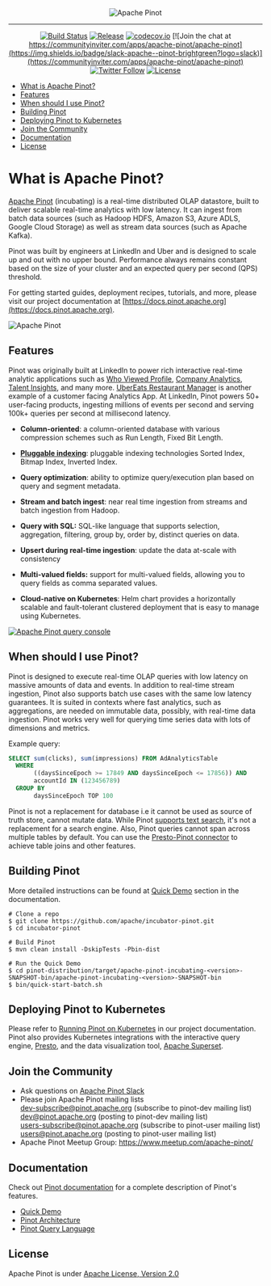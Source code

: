 <!--

    Licensed to the Apache Software Foundation (ASF) under one
    or more contributor license agreements.  See the NOTICE file
    distributed with this work for additional information
    regarding copyright ownership.  The ASF licenses this file
    to you under the Apache License, Version 2.0 (the
    "License"); you may not use this file except in compliance
    with the License.  You may obtain a copy of the License at

      http://www.apache.org/licenses/LICENSE-2.0

    Unless required by applicable law or agreed to in writing,
    software distributed under the License is distributed on an
    "AS IS" BASIS, WITHOUT WARRANTIES OR CONDITIONS OF ANY
    KIND, either express or implied.  See the License for the
    specific language governing permissions and limitations
    under the License.

-->
<div align="center">
    
<img src="https://imgur.com/GNevDZ0.png" align="center" alt="Apache Pinot"/>

---------------------------------------

[![Build Status](https://api.travis-ci.org/apache/incubator-pinot.svg?branch=master)](https://travis-ci.org/apache/incubator-pinot)
[![Release](https://img.shields.io/github/release/apache/incubator-pinot/all.svg)](https://pinot.apache.org/download/)
[![codecov.io](https://codecov.io/github/apache/incubator-pinot/branch/master/graph/badge.svg)](https://codecov.io/github/apache/incubator-pinot)
[![Join the chat at https://communityinviter.com/apps/apache-pinot/apache-pinot](https://img.shields.io/badge/slack-apache--pinot-brightgreen?logo=slack)](https://communityinviter.com/apps/apache-pinot/apache-pinot)
[![Twitter Follow](https://img.shields.io/twitter/follow/apachepinot.svg?label=Follow&style=social)](https://twitter.com/intent/follow?screen_name=apachepinot)
[![License](https://img.shields.io/github/license/apache/pinot.svg)](LICENSE)

</div>

- [What is Apache Pinot?](#what-is-apache-pinot)
- [Features](#features)
- [When should I use Pinot?](#when-should-i-use-pinot)
- [Building Pinot](#building-pinot)
- [Deploying Pinot to Kubernetes](#deploying-pinot-to-kubernetes)
- [Join the Community](#join-the-community)
- [Documentation](#documentation)
- [License](#license)

# What is Apache Pinot?

[Apache Pinot](https://pinot.apache.org) (incubating) is a real-time distributed OLAP datastore, built to deliver scalable real-time analytics with low latency. It can ingest from batch data sources (such as Hadoop HDFS, Amazon S3, Azure ADLS, Google Cloud Storage) as well as stream data sources (such as Apache Kafka).

Pinot was built by engineers at LinkedIn and Uber and is designed to scale up and out with no upper bound. Performance always remains constant based on the size of your cluster and an expected query per second (QPS) threshold.

For getting started guides, deployment recipes, tutorials, and more, please visit our project documentation at [https://docs.pinot.apache.org](https://docs.pinot.apache.org).

<img src="https://gblobscdn.gitbook.com/assets%2F-LtH6nl58DdnZnelPdTc%2F-M69C48fK2BhCoou1REr%2F-M69DbDfcATcZOAgyX7k%2Fpinot-overview-graphic.png?alt=media&token=3552722e-8d1d-4397-972e-a81917ced182" align="center" alt="Apache Pinot"/>

## Features

Pinot was originally built at LinkedIn to power rich interactive real-time analytic applications such as [Who Viewed Profile](https://www.linkedin.com/me/profile-views/urn:li:wvmp:summary/),  [Company Analytics](https://www.linkedin.com/company/linkedin/insights/),  [Talent Insights](https://business.linkedin.com/talent-solutions/talent-insights), and many more. [UberEats Restaurant Manager](https://eng.uber.com/restaurant-manager/) is another example of a customer facing Analytics App. At LinkedIn, Pinot powers 50+ user-facing products, ingesting millions of events per second and serving 100k+ queries per second at millisecond latency.

* **Column-oriented**: a column-oriented database with various compression schemes such as Run Length, Fixed Bit Length.

* [**Pluggable indexing**](https://docs.pinot.apache.org/basics/indexing): pluggable indexing technologies Sorted Index, Bitmap Index, Inverted Index.

* **Query optimization**: ability to optimize query/execution plan based on query and segment metadata.

* **Stream and batch ingest**: near real time ingestion from streams and batch ingestion from Hadoop.

* **Query with SQL:** SQL-like language that supports selection, aggregation, filtering, group by, order by, distinct queries on data.

* **Upsert during real-time ingestion**: update the data at-scale with consistency

* **Multi-valued fields:** support for multi-valued fields, allowing you to query fields as comma separated values.

* **Cloud-native on Kubernetes**: Helm chart provides a horizontally scalable and fault-tolerant clustered deployment that is easy to manage using Kubernetes.

<a href="https://docs.pinot.apache.org/basics/getting-started"><img src="https://gblobscdn.gitbook.com/assets%2F-LtH6nl58DdnZnelPdTc%2F-MKaPf2qveUt5cg0dMbM%2F-MKaPmS1fuBs2CHnx9-Z%2Fpinot-ui-width-1000.gif?alt=media&token=53e4c5a8-a9cd-4610-a338-d54ea036c090" align="center" alt="Apache Pinot query console"/></a>

## When should I use Pinot?

Pinot is designed to execute real-time OLAP queries with low latency on massive amounts of data and events. In addition to real-time stream ingestion, Pinot also supports batch use cases with the same low latency guarantees. It is suited in contexts where fast analytics, such as aggregations, are needed on immutable data, possibly, with real-time data ingestion. Pinot works very well for querying time series data with lots of dimensions and metrics.

Example query:
```SQL
SELECT sum(clicks), sum(impressions) FROM AdAnalyticsTable
  WHERE
       ((daysSinceEpoch >= 17849 AND daysSinceEpoch <= 17856)) AND
       accountId IN (123456789)
  GROUP BY
       daysSinceEpoch TOP 100
```

Pinot is not a replacement for database i.e it cannot be used as source of truth store, cannot mutate data. While Pinot [supports text search](https://docs.pinot.apache.org/basics/features/text-search-support), it's not a replacement for a search engine. Also, Pinot queries cannot span across multiple tables by default. You can use the [Presto-Pinot connector](https://prestodb.io/docs/current/connector/pinot.html) to achieve table joins and other features.

## Building Pinot
More detailed instructions can be found at [Quick Demo](https://docs.pinot.apache.org/getting-started) section in the documentation.
```
# Clone a repo
$ git clone https://github.com/apache/incubator-pinot.git
$ cd incubator-pinot

# Build Pinot
$ mvn clean install -DskipTests -Pbin-dist

# Run the Quick Demo
$ cd pinot-distribution/target/apache-pinot-incubating-<version>-SNAPSHOT-bin/apache-pinot-incubating-<version>-SNAPSHOT-bin
$ bin/quick-start-batch.sh
```

## Deploying Pinot to Kubernetes
Please refer to [Running Pinot on Kubernetes](https://docs.pinot.apache.org/basics/getting-started/kubernetes-quickstart) in our project documentation. Pinot also provides Kubernetes integrations with the interactive query engine, [Presto](kubernetes/helm/presto-coordinator.yaml), and the data visualization tool, [Apache Superset](kubernetes/helm/superset.yaml).

## Join the Community
 - Ask questions on [Apache Pinot Slack](https://communityinviter.com/apps/apache-pinot/apache-pinot)
 - Please join Apache Pinot mailing lists  
   dev-subscribe@pinot.apache.org (subscribe to pinot-dev mailing list)  
   dev@pinot.apache.org (posting to pinot-dev mailing list)  
   users-subscribe@pinot.apache.org (subscribe to pinot-user mailing list)  
   users@pinot.apache.org (posting to pinot-user mailing list)
 - Apache Pinot Meetup Group: https://www.meetup.com/apache-pinot/

## Documentation
Check out [Pinot documentation](https://docs.pinot.apache.org/) for a complete description of Pinot's features.
- [Quick Demo](https://docs.pinot.apache.org/getting-started/running-pinot-locally)
- [Pinot Architecture](https://docs.pinot.apache.org/basics/architecture)
- [Pinot Query Language](https://docs.pinot.apache.org/users/user-guide-query/pinot-query-language)

## License
Apache Pinot is under [Apache License, Version 2.0](http://www.apache.org/licenses/LICENSE-2.0)

